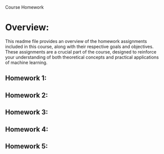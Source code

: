 Course Homework

# Overview:
This readme file provides an overview of the homework assignments included in this course, along with their respective goals and objectives. These assignments are a crucial part of the course, designed to reinforce your understanding of both theoretical concepts and practical applications of machine learning. 


## Homework 1: 

## Homework 2: 

## Homework 3: 

## Homework 4: 

## Homework 5: 